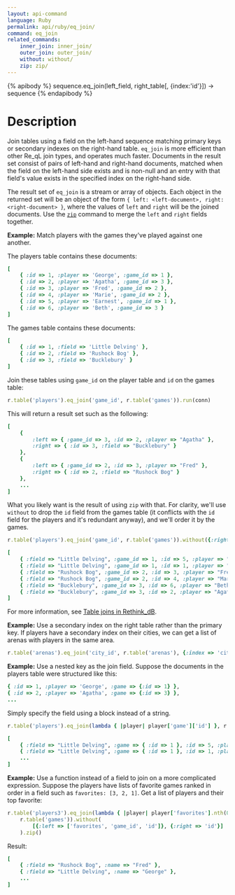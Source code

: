 ```yaml
---
layout: api-command
language: Ruby
permalink: api/ruby/eq_join/
command: eq_join
related_commands:
    inner_join: inner_join/
    outer_join: outer_join/
    without: without/
    zip: zip/
---
```



{% apibody %}
sequence.eq_join(left_field, right_table[, {index:'id'}]) &rarr; sequence
{% endapibody %}

# Description #

Join tables using a field on the left-hand sequence matching primary keys or secondary indexes on the right-hand table. `eq_join` is more efficient than other Re_qL join types, and operates much faster. Documents in the result set consist of pairs of left-hand and right-hand documents, matched when the field on the left-hand side exists and is non-null and an entry with that field's value exists in the specified index on the right-hand side.

The result set of `eq_join` is a stream or array of objects. Each object in the returned set will be an object of the form `{ left: <left-document>, right: <right-document> }`, where the values of `left` and `right` will be the joined documents. Use the <code><a href="/api/javascript/zip/">zip</a></code> command to merge the `left` and `right` fields together.

**Example:** Match players with the games they've played against one another.

The players table contains these documents:

```rb
[
    { :id => 1, :player => 'George', :game_id => 1 },
    { :id => 2, :player => 'Agatha', :game_id => 3 },
    { :id => 3, :player => 'Fred', :game_id => 2 },
    { :id => 4, :player => 'Marie', :game_id => 2 },
    { :id => 5, :player => 'Earnest', :game_id => 1 },
    { :id => 6, :player => 'Beth', :game_id => 3 }
]
```

The games table contains these documents:

```rb
[
    { :id => 1, :field => 'Little Delving' },
    { :id => 2, :field => 'Rushock Bog' },
    { :id => 3, :field => 'Bucklebury' }
]
```

Join these tables using `game_id` on the player table and `id` on the games table:

```rb
r.table('players').eq_join('game_id', r.table('games')).run(conn)
```

This will return a result set such as the following:

```rb
[
    {
        :left => { :game_id => 3, :id => 2, :player => "Agatha" },
        :right => { :id => 3, :field => "Bucklebury" }
    },
    {
        :left => { :game_id => 2, :id => 3, :player => "Fred" },
        :right => { :id => 2, :field => "Rushock Bog" }
    },
    ...
]
```

What you likely want is the result of using `zip` with that. For clarity, we'll use `without` to drop the `id` field from the games table (it conflicts with the `id` field for the players and it's redundant anyway), and we'll order it by the games.

```rb
r.table('players').eq_join('game_id', r.table('games')).without({:right => "id"}).zip().order_by('game_id').run(conn)

[
    { :field => "Little Delving", :game_id => 1, :id => 5, :player => "Earnest" },
    { :field => "Little Delving", :game_id => 1, :id => 1, :player => "George" },
    { :field => "Rushock Bog", :game_id => 2, :id => 3, :player => "Fred" },
    { :field => "Rushock Bog", :game_id => 2, :id => 4, :player => "Marie" },
    { :field => "Bucklebury", :game_id => 3, :id => 6, :player => "Beth" },
    { :field => "Bucklebury", :game_id => 3, :id => 2, :player => "Agatha" }
]
```

For more information, see [Table joins in Rethink_dB](/docs/table-joins/).

**Example:** Use a secondary index on the right table rather than the primary key. If players have a secondary index on their cities, we can get a list of arenas with players in the same area.

```rb
r.table('arenas').eq_join('city_id', r.table('arenas'), {:index => 'city_id'}).run(conn)
```

**Example:** Use a nested key as the join field. Suppose the documents in the players table were structured like this:

```rb
{ :id => 1, :player => 'George', :game => {:id => 1} },
{ :id => 2, :player => 'Agatha', :game => {:id => 3} },
...
```

Simply specify the field using a block instead of a string.

```rb
r.table('players').eq_join(lambda { |player| player['game']['id'] }, r.table('games')).without({:right => 'id'}).zip().run(conn)

[
    { :field => "Little Delving", :game => { :id => 1 }, :id => 5, :player => "Earnest" },
    { :field => "Little Delving", :game => { :id => 1 }, :id => 1, :player => "George" },
    ...
]
```

**Example:** Use a function instead of a field to join on a more complicated expression. Suppose the players have lists of favorite games ranked in order in a field such as `favorites: [3, 2, 1]`. Get a list of players and their top favorite:

```rb
r.table('players3').eq_join(lambda { |player| player['favorites'].nth(0) },
    r.table('games')).without(
        [{:left => ['favorites', 'game_id', 'id']}, {:right => 'id'}]
    ).zip()
```

Result:

```rb
[
	{ :field => "Rushock Bog", :name => "Fred" },
	{ :field => "Little Delving", :name => "George" },
	...
]
```

